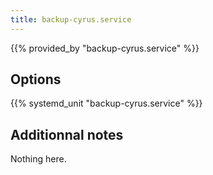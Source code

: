 ```yaml
---
title: backup-cyrus.service
---
```


{{% provided_by "backup-cyrus.service" %}}

## Options

{{% systemd_unit "backup-cyrus.service" %}}

## Additionnal notes

Nothing here.